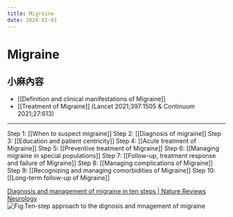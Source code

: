 ```yaml
---
title: Migraine
date: 2024-01-01
---
```

# Migraine

## 小麻內容
* [[Definition and clinical manifestations of Migraine]]
* [[Treatment of Migraine]] (Lancet 2021;397:1505 & Continuum 2021;27:613)

---

Step 1: [[When to suspect migraine]]
Step 2: [[Diagnosis of migraine]]
Step 3: [[Education and patient centricity]]
Step 4: [[Acute treatment of Migraine]]
Step 5: [[Preventive treatment of Migraine]]
Step 6: [[Managing migraine in special populations]]
Step 7: [[Follow-up, treatment response and failure of Migraine]]
Step 8: [[Managing complications of Migraine]]
Step 9: [[Recognizing and managing comorbidities of Migraine]]
Step 10: [[Long-term follow-up of Migraine]]

[Diagnosis and management of migraine in ten steps | Nature Reviews Neurology](https://www.nature.com/articles/s41582-021-00509-5)
![Fig.Ten-step approach to the dignosis and mnagement of migraine](https://i.imgur.com/tBI8Vf4.jpg)
